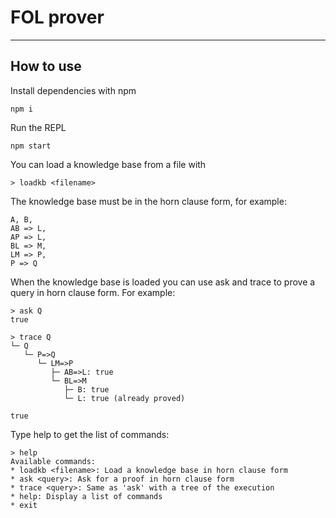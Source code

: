 # FOL prover
------------

## How to use

Install dependencies with npm
```
npm i
```

Run the REPL
```
npm start
```

You can load a knowledge base from a file with
```
> loadkb <filename>
```

The knowledge base must be in the horn clause form, for example:
```
A, B,
AB => L,
AP => L,
BL => M,
LM => P,
P => Q
```

When the knowledge base is loaded you can use ask and trace to prove a query in horn clause form. For example:

```
> ask Q
true
```

```
> trace Q
└─ Q
   └─ P=>Q
      └─ LM=>P
         ├─ AB=>L: true
         └─ BL=>M
            ├─ B: true
            └─ L: true (already proved)

true
```

Type help to get the list of commands:
```
> help
Available commands:
* loadkb <filename>: Load a knowledge base in horn clause form
* ask <query>: Ask for a proof in horn clause form
* trace <query>: Same as 'ask' with a tree of the execution
* help: Display a list of commands
* exit
```
